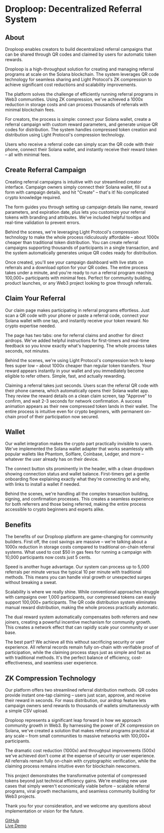 # Droploop: Decentralized Referral System

## About

Droploop enables creators to build decentralized referral campaigns that can be shared through QR codes and claimed by users for automatic token rewards.

Droploop is a high-throughput solution for creating and managing referral programs at scale on the Solana blockchain. The system leverages QR code technology for seamless sharing and Light Protocol's ZK compression to achieve significant cost reductions and scalability improvements.

The platform solves the challenge of efficiently running referral programs in Web3 communities. Using ZK compression, we've achieved a 1000x reduction in storage costs and can process thousands of referrals with minimal blockchain fees.

For creators, the process is simple: connect your Solana wallet, create a referral campaign with custom reward parameters, and generate unique QR codes for distribution. The system handles compressed token creation and distribution using Light Protocol's compression technology.

Users who receive a referral code can simply scan the QR code with their phone, connect their Solana wallet, and instantly receive their reward token – all with minimal fees.

## Create Referral Campaign

Creating referral campaigns is intuitive with our streamlined creator interface. Campaign owners simply connect their Solana wallet, fill out a form with campaign details, and hit "Create" – that's it! No complicated crypto knowledge required.

The form guides you through setting up campaign details like name, reward parameters, and expiration date, plus lets you customize your referral tokens with branding and attributes. We've included helpful tooltips and real-time validation to prevent errors.

Behind the scenes, we're leveraging Light Protocol's compression technology to make the whole process ridiculously affordable – about 1000x cheaper than traditional token distribution. You can create referral campaigns supporting thousands of participants in a single transaction, and the system automatically generates unique QR codes ready for distribution.

Once created, you'll see your campaign dashboard with live stats on referrals and a download option for your QR codes. The entire process takes under a minute, and you're ready to run a referral program reaching 100,000+ participants with minimal fees. Perfect for community building, product launches, or any Web3 project looking to grow through referrals.

## Claim Your Referral

Our claim page makes participating in referral programs effortless. Just scan a QR code with your phone or paste a referral code, connect your Solana wallet with one tap, and instantly receive your token reward. No crypto expertise needed.

The page has two tabs: one for referral claims and another for direct airdrops. We've added helpful instructions for first-timers and real-time feedback so you know exactly what's happening. The whole process takes seconds, not minutes.

Behind the scenes, we're using Light Protocol's compression tech to keep fees super low – about 1000x cheaper than regular token transfers. Your reward appears instantly in your wallet and you immediately become eligible to refer others. Simple, fast, and actually rewarding.

Claiming a referral takes just seconds. Users scan the referral QR code with their phone camera, which automatically opens their Solana wallet app. They review the reward details on a clean claim screen, tap "Approve" to confirm, and wait 2-3 seconds for network confirmation. A success animation appears as their new compressed token lands in their wallet. The entire process is intuitive even for crypto beginners, with permanent on-chain proof of their participation now secured.

## Wallet

Our wallet integration makes the crypto part practically invisible to users. We've implemented the Solana wallet adapter that works seamlessly with popular wallets like Phantom, Solflare, Coinbase, Ledger, and more – whatever the user already has on their device.

The connect button sits prominently in the header, with a clean dropdown showing connection status and wallet balance. First-timers get a gentle onboarding flow explaining exactly what they're connecting to and why, with links to install a wallet if needed.

Behind the scenes, we're handling all the complex transaction building, signing, and confirmation processes. This creates a seamless experience for both referrers and those being referred, making the entire process accessible to crypto beginners and experts alike.

## Benefits

The benefits of our Droploop platform are game-changing for community builders. First off, the cost savings are massive – we're talking about a 1000x reduction in storage costs compared to traditional on-chain referral systems. What used to cost $50 in gas fees for running a campaign with 10,000 participants now costs just 5 cents.

Speed is another huge advantage. Our system can process up to 5,000 referrals per minute versus the typical 10 per minute with traditional methods. This means you can handle viral growth or unexpected surges without breaking a sweat.

Scalability is where we really shine. While conventional approaches struggle with campaigns over 1,000 participants, our compressed tokens can easily support 100,000+ participants. The QR code distribution system eliminates manual reward distribution, making the whole process practically automatic.

The dual reward system automatically compensates both referrers and new joiners, creating a powerful incentive mechanism for community growth. This creates a network effect that can rapidly scale your community or user base.

The best part? We achieve all this without sacrificing security or user experience. All referral records remain fully on-chain with verifiable proof of participation, while the claiming process stays just as simple and fast as with traditional methods. It's the perfect balance of efficiency, cost-effectiveness, and seamless user experience.

## ZK Compression Technology

Our platform offers two streamlined referral distribution methods. QR codes provide instant one-tap claiming – users just scan, approve, and receive their reward in seconds. For mass distribution, our airdrop feature lets campaign owners send rewards to thousands of wallets simultaneously with a simple CSV upload.

Droploop represents a significant leap forward in how we approach community growth in Web3. By harnessing the power of ZK compression on Solana, we've created a solution that makes referral programs practical at any scale – from small communities to massive networks with 100,000+ participants.

The dramatic cost reduction (1000x) and throughput improvements (500x) we've achieved don't come at the expense of security or user experience. All referrals remain fully on-chain with cryptographic verification, while the claiming process remains intuitive even for blockchain newcomers.

This project demonstrates the transformative potential of compressed tokens beyond just technical efficiency gains. We're enabling new use cases that simply weren't economically viable before – scalable referral programs, viral growth mechanisms, and seamless community building for Web3 projects.

Thank you for your consideration, and we welcome any questions about implementation or vision for the future.

[GitHub](https://github.com/ayushshrivastv/Droploop)  
[Live Demo](https://droploop-ten.vercel.app)
